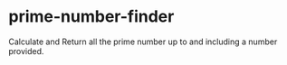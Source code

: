 # prime-number-finder
Calculate and Return all the prime number up to and including  a number provided.
